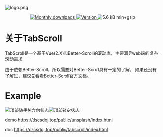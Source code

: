 ![logo.png](https://i.loli.net/2019/03/07/5c810fe69e23c.png)

<p align="center">
	<a href="https://www.npmjs.com/package/tab-scroll">
		<img src="https://img.shields.io/npm/dm/tab-scroll.svg" alt="Monthly downloads">
	</a>
	<a href="https://www.npmjs.com/package/tab-scroll">
		<img src="https://img.shields.io/npm/v/tab-scroll.svg" alt="Version">
	</a>
	<img src="https://img.shields.io/badge/min+gzip-16_kB-blue.svg" alt="5.6 kB min+gzip">
</p>

# 关于TabScroll
TabScroll是一个基于Vue(2.X)和Better-Scroll的滚动库，主要满足web端的复杂滚动需求

由于依赖Better-Scroll，所以需要对Better-Scroll具有一定的了解。 如果还没有了解过，建议先看看Better-Scroll官方文档。



# Example

![顶部随手势方向状态](https://i.loli.net/2019/03/09/5c83c3df1c52a.gif)![顶部锁定状态](https://i.loli.net/2019/03/11/5c85d04d00c84.gif)


demo
https://dscsdoj.top/public/unsplash/index.html

doc
https://dscsdoj.top/public/tabscroll/index.html 


